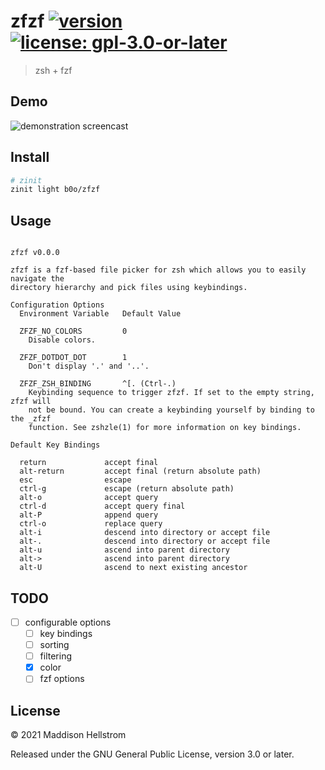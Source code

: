 # zfzf [![version](https://img.shields.io/github/v/tag/b0o/zfzf?style=flat&color=yellow&label=version&sort=semver)](https://github.com/b0o/zfzf/releases) [![license: gpl-3.0-or-later](https://img.shields.io/github/license/b0o/zfzf?style=flat&color=green)](https://opensource.org/licenses/GPL-3.0)

> zsh + fzf

## Demo

![demonstration screencast](./assets/demo-01.gif)

## Install

```zsh
# zinit
zinit light b0o/zfzf
```

## Usage

<!-- USAGE -->

```

zfzf v0.0.0

zfzf is a fzf-based file picker for zsh which allows you to easily navigate the
directory hierarchy and pick files using keybindings.

Configuration Options
  Environment Variable   Default Value

  ZFZF_NO_COLORS         0
    Disable colors.

  ZFZF_DOTDOT_DOT        1
    Don't display '.' and '..'.

  ZFZF_ZSH_BINDING       ^[. (Ctrl-.)
    Keybinding sequence to trigger zfzf. If set to the empty string, zfzf will
    not be bound. You can create a keybinding yourself by binding to the _zfzf
    function. See zshzle(1) for more information on key bindings.

Default Key Bindings

  return             accept final
  alt-return         accept final (return absolute path)
  esc                escape
  ctrl-g             escape (return absolute path)
  alt-o              accept query
  ctrl-d             accept query final
  alt-P              append query
  ctrl-o             replace query
  alt-i              descend into directory or accept file
  alt-.              descend into directory or accept file
  alt-u              ascend into parent directory
  alt->              ascend into parent directory
  alt-U              ascend to next existing ancestor

```

<!-- /USAGE -->

## TODO

- [ ] configurable options
  - [ ] key bindings
  - [ ] sorting
  - [ ] filtering
  - [x] color
  - [ ] fzf options

## License

<!-- LICENSE -->

&copy; 2021 Maddison Hellstrom

Released under the GNU General Public License, version 3.0 or later.

<!-- /LICENSE -->
